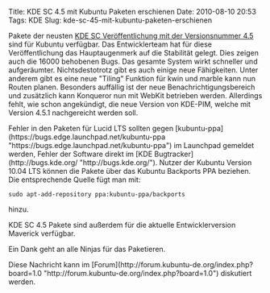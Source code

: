 Title: KDE SC 4.5 mit Kubuntu Paketen erschienen
Date: 2010-08-10 20:53
Tags: KDE
Slug: kde-sc-45-mit-kubuntu-paketen-erschienen

Pakete der neusten [KDE SC Veröffentlichung mit der Versionsnummer
4.5](http://kde.org/announcements/4.5/ "http://kde.org/announcements/4.5/")
sind für Kubuntu verfügbar. Das Entwicklerteam hat für diese
Veröffentlichung das Hauptaugenmerk auf die Stabilität gelegt. Dies
zeigen auch die 16000 behobenen Bugs. Das gesamte System wirkt schneller
und aufgeräumter. Nichtsdestotrotz gibt es auch einige neue Fähigkeiten.
Unter anderem gibt es eine neue "Tiling" Funktion für kwin und marble
kann nun Routen planen. Besonders auffällig ist der neue
Benachrichtigungsbereich und zusätzlich kann Konqueror nun mit WebKit
betrieben werden. Allerdings fehlt, wie schon angekündigt, die neue
Version von KDE-PIM, welche mit Version 4.5.1 nachgereicht werden soll.

</p>
Fehler in den Paketen für Lucid LTS sollten gegen
[kubuntu-ppa](https://bugs.edge.launchpad.net/kubuntu-ppa "https://bugs.edge.launchpad.net/kubuntu-ppa")
im Launchpad gemeldet werden, Fehler der Software direkt im [KDE
Bugtracker](http://bugs.kde.org/ "http://bugs.kde.org/"). Nutzer der
Kubuntu Version 10.04 LTS können die Pakete über das Kubuntu Backports
PPA beziehen. Die entsprechende Quelle fügt man mit:

</p>
<!--break--><!--break-->

`sudo apt-add-repository ppa:kubuntu-ppa/backports`

</p>
hinzu.

</p>
KDE SC 4.5 Pakete sind außerdem für die aktuelle Entwicklerversion
Maverick verfügbar.

</p>
Ein Dank geht an alle Ninjas für das Paketieren.

</p>
Diese Nachricht kann im
[Forum](http://forum.kubuntu-de.org/index.php?board=1.0 "http://forum.kubuntu-de.org/index.php?board=1.0")
diskutiert werden.

</p>

